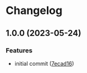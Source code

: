 # Changelog

## 1.0.0 (2023-05-24)


### Features

* initial commit ([7ecad16](https://github.com/rolehippie/sanoid/commit/7ecad161ee4c7c0a699731edb3115a98fa02689a))
